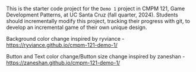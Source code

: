 This is the starter code project for the `Demo 1` project in CMPM 121, Game Development Patterns, at UC Santa Cruz (fall quarter, 2024). Students should incrementally modify this project, tracking their progress with git, to develop an incremental game of their own unique design.

Background color change inspired by ryviance - https://ryviance.github.io/cmpm-121-demo-1/ 

Button and Text color change/Button size change inspired by zaneshan - https://zaneshan.github.io/cmpm-121-demo-1/ 